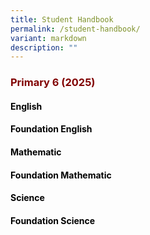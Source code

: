 ```yaml
---
title: Student Handbook
permalink: /student-handbook/
variant: markdown
description: ""
---
```

<h3 style="text-align: justify;"><strong><span style="color: #800000;">Primary 6 (2025)</span></strong></h3>

 <h4 style="text-align: justify;"><strong><span style="color: #000000;">English</span></strong></h4>
 <h4 style="text-align: justify;"><strong><span style="color: #000000;">Foundation English</span></strong></h4>
<h4 style="text-align: justify;"><strong><span style="color: #000000;">Mathematic</span></strong></h4>
<h4 style="text-align: justify;"><strong><span style="color: #000000;">Foundation Mathematic</span></strong></h4>
<h4 style="text-align: justify;"><strong><span style="color: #000000;">Science</span></strong></h4>
<h4 style="text-align: justify;"><strong><span style="color: #000000;">Foundation Science</span></strong></h4>